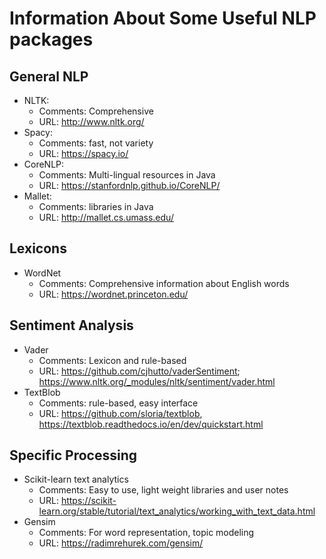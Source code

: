 # Information About Some Useful NLP packages

## General NLP
* NLTK:
    - Comments: Comprehensive
    - URL:  http://www.nltk.org/
* Spacy: 
    - Comments: fast, not variety
    - URL: https://spacy.io/
* CoreNLP:
    - Comments: Multi-lingual resources in Java
    - URL: https://stanfordnlp.github.io/CoreNLP/
* Mallet: 
    - Comments: libraries in Java
    - URL: http://mallet.cs.umass.edu/

## Lexicons
* WordNet
    - Comments: Comprehensive information about English words
    - URL: https://wordnet.princeton.edu/  

## Sentiment Analysis
* Vader
    - Comments: Lexicon and rule-based
    - URL: https://github.com/cjhutto/vaderSentiment; https://www.nltk.org/_modules/nltk/sentiment/vader.html
* TextBlob
    - Comments: rule-based, easy interface
    - URL: https://github.com/sloria/textblob, https://textblob.readthedocs.io/en/dev/quickstart.html
    
## Specific Processing
* Scikit-learn text analytics
    - Comments: Easy to use, light weight libraries and user notes
    - URL: https://scikit-learn.org/stable/tutorial/text_analytics/working_with_text_data.html  
* Gensim
    - Comments: For word representation, topic modeling
    - URL: https://radimrehurek.com/gensim/ 

